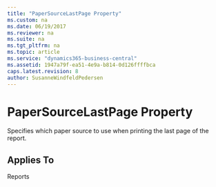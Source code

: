 ```yaml
---
title: "PaperSourceLastPage Property"
ms.custom: na
ms.date: 06/19/2017
ms.reviewer: na
ms.suite: na
ms.tgt_pltfrm: na
ms.topic: article
ms.service: "dynamics365-business-central"
ms.assetid: 1947a79f-ea51-4e9a-b814-0d126ffffbca
caps.latest.revision: 8
author: SusanneWindfeldPedersen
---
```


 

# PaperSourceLastPage Property
Specifies which paper source to use when printing the last page of the report.  
  
## Applies To  
 Reports  

<!--
## Remarks  
 In the **Report – Properties** window, in the **PaperSourceLastPage** field, choose the paper source. The list contains 13 standard trays and 16 printer-specific trays. It is based on information in the fin.stx file.  
  
 If the printer that is used for this report does not support the specified paper source, then the printer uses the default tray that is specified by the printer driver.  
  
 If you do not specify a value for the **PaperSourceLastPage** property, then the printer uses the tray that is specified in the [PaperSourceDefaultPage Property](devenv-papersourcedefaultpage-property.md).  
  
 If you do not specify a value for either the **PapersourceLastPage** property or the PaperSourceDefaultPage property, then the printer uses the default printer tray that is defined for the operating system.  
  
 The printer specific trays that are contained in the list are intended for use with printers that have other paper sources than the ones listed in the property.  
  
 The settings in the **Print** and **Page Setup** dialog boxes override the value that is specified for the **PaperSourceLastPage** property.  
  
 You can use the **GetPaperTrayForReport** function in codeunit 1, **Application Management**, to set the paper tray from AL code. This gives you runtime control over paper tray selection for first, last, and default pages in a report.  
  
## See Also  
 [PaperSourceDefaultPage Property](devenv-papersourcedefaultpage-property.md)   
 [PaperSourceFirstPage Property](devenv-papersourcefirstpage-property.md)   
 [How to: Add GetPaperTrayForReport Procedure in Codeunit 1](How-to--Add-GetPaperTrayForReport-Procedure-in-Codeunit-1.md) -->